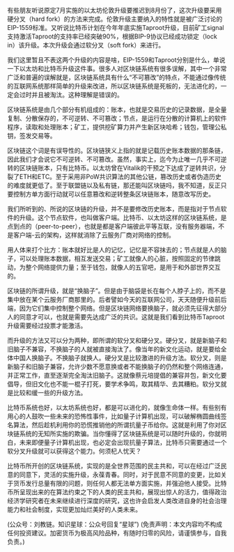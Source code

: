 
有些朋友听说原定7月实施的以太坊伦敦升级要推迟到8月份了，这次升级要采用硬分叉（hard fork）的方法来完成。伦敦升级主要纳入的特性就是被广泛讨论的EIP-1559标准。又听说比特币计划在今年年底实施Taproot升级，目前矿工signal支持激活Taproot的支持率已经突破90%，根据BIP-9协议已经成功锁定（lock in）该升级。本次升级会通过软分叉（soft fork）来进行。

我们这里暂且不表这两个升级的内容是啥，EIP-1559和Taproot分别是什么，单说一下以太坊和比特币升级这件事。很多人对区块链系统有很多误解，其中一个非常广泛和普遍的误解就是，区块链系统具有什么“不可篡改”的特点，不能通过像传统的互联网系统那样简单的升级来改进，所以区块链系统是死板的，无法进化的，一定会过时并且被淘汰。这种理解是错误的。

区块链系统是由几个部分有机组成的：账本，也就是交易历史的记录数据，是全量复制、分散保存的，不可逆转、不可篡改；节点，是运行在分散的计算机上的软件程序，读取和处理账本；矿工，提供挖矿算力并产生新区块哈希；钱包，管理公私钥，签发交易等。

区块链这个词是有误导性的。区块链狭义上指的就是记载历史账本数据的那条链，因此我们才会说它不可逆转、不可篡改。虽然，事实上，迄今为止唯一几乎不可逆转的区块链账本，只有比特币。以太坊曾在Vitalik的干预之下达成了逆转共识，分裂了ETH和ETC。至于采用非PoW共识算法的其他公链，篡改历史或者伪造历史的难度就更低了。至于联盟链以及私有链，那还能叫区块链吗，我不知道，反正只要控制方单方面行动就可以任意篡改和逆转整条区块链账本，随意改写历史。

我们所听到的、所说的区块链的升级，并不是要修改历史账本，而是指对于节点软件的升级。这个节点软件，也叫做客户端。比特币、以太坊这样的区块链系统，是点到点的（peer-to-peer），也就是都是客户端彼此平等互联，没有服务器端，不是客户端-云的架构，这样就消除了云服务厂商对网络的控制。

用人体来打个比方：账本就好比是人的记忆，记忆是不容抹去的；节点就是人的脑子，可以处理账本数据，相互发送交易；矿工就像人的心脏，按照固定的节律跳动，为整个网络提供力量；至于钱包，就像人的五官吧，是用于和外部世界交互的。

区块链的所谓升级，就是“换脑子”。但是由于脑袋是长在每个人脖子上的，而不是集中放在某个云服务厂商那里的。后者譬如今天的互联网公司，天天随便升级前后端，因为它们集中控制整个网络。但是区块链网络要换脑子，就必须先征得大部分人的同意才可以，也就是需要先达成广泛的共识。这就是我们看到比特币Taproot升级需要经过投票才能激活。

而升级的方法又可以分为两种，即所谓的软分叉和硬分叉。硬分叉，就是新脑子和旧脑子不兼容，不换脑子的人就被直接淘汰了。像当年的新文化运动，就是要给全体中国人换脑子。不换脑子就换人。硬分叉是比较激进的升级方法。软分叉，则是新脑子和旧脑子兼容，允许少数不愿意换或者不能换脑子的仍然和整个网络连通，并正常工作，直至逐渐完全淘汰旧脑子。这就像蔡元培提倡的兼容并包，新文化要倡导，但旧文化也不能一棍子打死，要学术争鸣，取其精华、去其糟粕。软分叉就是比较和缓一些的升级方法。

比特币系统也好，以太坊系统也好，都是可以进化的，就像生命体一样。有些别有用心的人鼓吹一些未来的恐怖性事件，比如量子计算机出现，可以破解椭圆曲线签名算法，然后趁机利用你的恐慌推销他的所谓抗量子币给你。这就是利用了你对区块链系统的无知所实施的欺骗。当你懂得了区块链系统是可以随时升级的，你就明白，未来即便量子计算机出现，也必定会出现抗量子算法，比特币只需要通过一个软分叉升级就可以获得这个能力。何须杞人忧天？

比特币所开创的区块链系统，实现的是全世界范围的民主共和，可以在经过广泛民意的同意下，灵活的实施升级，永葆青春。同时，对于民意不同意的变更，比如关于货币发行总量有限的问题，则任何人都无法单方面实施，并强迫他人接受。比特币所呈现出来的在算法约束之下的人类的民主共和，展现出惊人的活力，值得政治经济学研究者在未来继续进行深度的研究，这也许会启发人类改进自身的社会治理能力和社会制度，实现更加灿烂美好的人类未来。

(公众号：刘教链。知识星球：公众号回复“星球”)
(免责声明：本文内容均不构成任何投资建议。加密货币为极高风险品种，有随时归零的风险，请谨慎参与，自我负责。)
